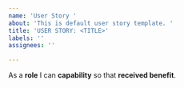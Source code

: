 ```yaml
---
name: 'User Story '
about: 'This is default user story template. '
title: 'USER STORY: <TITLE>'
labels: ''
assignees: ''

---
```


As a **role** I can **capability** so that **received benefit**.
